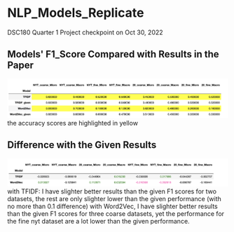 # NLP_Models_Replicate
DSC180 Quarter 1 Project checkpoint on Oct 30, 2022

## Models' F1_Score Compared with Results in the Paper

![alt text](images/Week5_S_checkpoint/scores.png)
the accuracy scores are highlighted in yellow

## Difference with the Given Results

![alt text](images/Week5_S_checkpoint/difference.png)
with TFIDF: I have slighter better results than the given F1 scores for two datasets, the rest are only slighter lower than the given performance (with no more than 0.1 difference)
with Word2Vec, I have slighter better results than the given F1 scores for three coarse datasets, yet the performance for the fine nyt dataset are a lot lower than the given performance.


